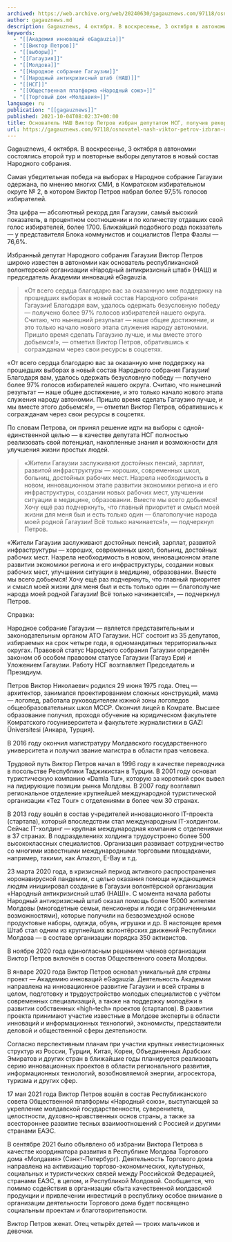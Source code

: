 ```yaml
---
archived: https://web.archive.org/web/20240630/gagauznews.com/97118/osnovatel-nash-viktor-petrov-izbran-deputatom-nsg-poluchiv-rekordnoe-chislo-golosov.html
author: gagauznews.md
description: Gagauznews, 4 октября. В воскресенье, 3 октября в автономии состоялись второй тур и повторные выборы депутатов в новый состав Народного собрания. Самая убедительная победа на выборах в Народное собрание Гагаузии одержана, по мнению многих СМИ, в Комратском избирательном округе № 2, в котором Виктор Петров набрал более 97,5% голосов избирателей. Эта цифра — абсолютный рекорд для Гагаузии, самый высокий показатель, в процентном соотношении и по количеству отдавших свой голос избирателей, более 1700. Ближайший подобного рода показатель — у представителя Блока коммунистов и социалистов Петра Фазлы — 76,6%. Избранный депутат Народного собрания Гагаузии Виктор Петров широко известен в автономии как основатель республиканской […]
keywords:
  - "[[Академия инноваций eGagauzia]]"
  - "[[Виктор Петров]]"
  - "[[выборы]]"
  - "[[Гагаузия]]"
  - "[[Молдова]]"
  - "[[Народное собрание Гагаузии]]"
  - "[[Народный антикризисный штаб (НАШ)]]"
  - "[[НСГ]]"
  - "[[Общественная платформа «Народный союз»]]"
  - "[[Торговый дом «Молдавия»]]"
language: ru
publication: "[[gagauznews]]"
published: 2021-10-04T08:02:37+00:00
title: Основатель НАШ Виктор Петров избран депутатом НСГ, получив рекордное число голосов
url: https://gagauznews.com/97118/osnovatel-nash-viktor-petrov-izbran-deputatom-nsg-poluchiv-rekordnoe-chislo-golosov.html
---
```


Gagauznews, 4 октября. В воскресенье, 3 октября в автономии состоялись второй тур и повторные выборы депутатов в новый состав Народного собрания.

Самая убедительная победа на выборах в Народное собрание Гагаузии одержана, по мнению многих СМИ, в Комратском избирательном округе № 2, в котором Виктор Петров набрал более 97,5% голосов избирателей.

Эта цифра — абсолютный рекорд для Гагаузии, самый высокий показатель, в процентном соотношении и по количеству отдавших свой голос избирателей, более 1700. Ближайший подобного рода показатель — у представителя Блока коммунистов и социалистов Петра Фазлы — 76,6%.

Избранный депутат Народного собрания Гагаузии Виктор Петров широко известен в автономии как основатель республиканской волонтерской организации «Народный антикризисный штаб» (НАШ) и председатель Академии инноваций eGagauzia.

> «От всего сердца благодарю вас за оказанную мне поддержку на прошедших выборах в новый состав Народного собрания Гагаузии! Благодаря вам, удалось одержать безусловную победу — получено более 97% голосов избирателей нашего округа. Считаю, что нынешний результат — наше общее достижение, и это только начало нового этапа служения народу автономии. Пришло время сделать Гагаузию лучше, и мы вместе этого добьемся!», — отметил Виктор Петров, обратившись к согражданам через свои ресурсы в соцсетях.

«От всего сердца благодарю вас за оказанную мне поддержку на прошедших выборах в новый состав Народного собрания Гагаузии! Благодаря вам, удалось одержать безусловную победу — получено более 97% голосов избирателей нашего округа. Считаю, что нынешний результат — наше общее достижение, и это только начало нового этапа служения народу автономии. Пришло время сделать Гагаузию лучше, и мы вместе этого добьемся!», — отметил Виктор Петров, обратившись к согражданам через свои ресурсы в соцсетях.

По словам Петрова, он принял решение идти на выборы с одной-единственной целью — в качестве депутата НСГ полностью реализовать свой потенциал, накопленные знания и возможности для улучшения жизни простых людей.

> «Жители Гагаузии заслуживают достойных пенсий, зарплат, развитой инфраструктуры — хороших, современных школ, больниц, достойных рабочих мест. Назрела необходимость в новом, инновационном этапе развитии экономики региона и его инфраструктуры, создании новых рабочих мест, улучшении ситуации в медицине, образовании. Вместе мы всего добьемся! Хочу ещё раз подчеркнуть, что главный приоритет и смысл моей жизни для меня был и есть только один — благополучие народа моей родной Гагаузии! Всё только начинается!», — подчеркнул Петров.

«Жители Гагаузии заслуживают достойных пенсий, зарплат, развитой инфраструктуры — хороших, современных школ, больниц, достойных рабочих мест. Назрела необходимость в новом, инновационном этапе развитии экономики региона и его инфраструктуры, создании новых рабочих мест, улучшении ситуации в медицине, образовании. Вместе мы всего добьемся! Хочу ещё раз подчеркнуть, что главный приоритет и смысл моей жизни для меня был и есть только один — благополучие народа моей родной Гагаузии! Всё только начинается!», — подчеркнул Петров.

Справка:

Народное собрание Гагаузии — является представительным и законодательным органом АТО Гагаузии. НСГ состоит из 35 депутатов, избираемых на срок четыре года, в одномандатных территориальных округах. Правовой статус Народного собрания Гагаузии определён законом об особом правовом статусе Гагаузии (Гагауз Ери) и Уложением Гагаузии. Работу НСГ возглавляет Председатель и Президиум.

Петров Виктор Николаевич родился 29 июня 1975 года. Отец — архитектор, занимался проектированием сложных конструкций, мама — логопед, работала руководителем южной зоны логопедов общеобразовательных школ МССР. Окончил лицей в Комрате. Высшее образование получил, проходя обучение на юридическом факультете Комратского госуниверситета и факультете журналистики в GAZI Üniversitesi (Анкара, Турция).

В 2016 году окончил магистратуру Молдавского государственного университета и получил звание магистра в области прав человека.

Трудовой путь Виктор Петров начал в 1996 году в качестве переводчика в посольстве Республики Таджикистан в Турции. В 2001 году основал туристическую компанию «Damla Tur», которую за короткий срок вывел на лидирующие позиции рынка Молдовы. В 2007 году возглавил региональное отделение крупнейшей международной туристической организации «Tez Tоur» с отделениями в более чем 30 странах.

В 2013 году вошёл в состав учредителей инновационного IT-проекта (стартапа), который впоследствии стал международным IT-холдингом. Сейчас IT-холдинг — крупная международная компания с отделениями в 37 странах. В подразделениях холдинга трудоустроено более 500 высококлассных специалистов. Организация развивает сотрудничество со многими известными международными торговыми площадками, например, такими, как Amazon, E-Bay и т.д.

23 марта 2020 года, в кризисный период активного распространения коронавирусной пандемии, с целью оказания помощи нуждающимся людям инициировал создание в Гагаузии волонтёрской организации «Народный антикризисный штаб (НАШ)». C момента начала работы Народный антикризисный штаб оказал помощь более 15000 жителям Молдовы (многодетные семьи, пенсионеры и люди с ограниченными возможностями), которые получили на безвозмездной основе продуктовые наборы, одежда, обувь, игрушки и др. В настоящее время Штаб стал одним из крупнейших волонтёрских движений Республики Молдова — в составе организации порядка 350 активистов.

В ноябре 2020 года единогласным решением членов организации Виктор Петров включён в состав Общественного совета Молдовы.

В январе 2020 года Виктор Петров основал уникальный для страны проект — Академию инноваций eGagauzia. Деятельность Академии направлена на инновационное развитие Гагаузии и всей страны в целом, подготовку и трудоустройство молодых специалистов с учётом современных специализаций, а также на поддержку молодёжи в развитии собственных «high-tech» проектов (стартапов). В развитии проекта принимают участие известные в Молдове эксперты в области инноваций и информационных технологий, экономисты, представители деловой и общественной сферы деятельности.

Согласно перспективным планам при участии крупных инвестиционных структур из России, Турции, Китая, Кореи, Объединенных Арабских Эмиратов и других стран в ближайшие годы планируется реализовать серию инновационных проектов в области регионального развития, информационных технологий, возобновляемой энергии, агросектора, туризма и других сфер.

17 мая 2021 года Виктор Петров вошёл в состав Республиканского совета Общественной платформы «Народный союз», выступающей за укрепление молдавской государственности, суверенитета, целостности, духовно-нравственных основ страны, а также за всестороннее развитие тесных взаимоотношений с Россией и другими странами ЕАЭС.

В сентябре 2021 было объявлено об избрании Виктора Петрова в качестве координатора развития в Республике Молдова Торгового дома «Молдавия» (Санкт-Петербург). Деятельность Торгового дома направлена на активизацию торгово-экономических, культурных, социальных и туристических связей между Российской Федерацией, странами ЕАЭС, в целом, и Республикой Молдовой. Сообщается, что помимо содействия в организации сбыта качественной молдавской продукции и привлечении инвестиций в республику особое внимание в организации деятельности Торгового дома будет посвящено социальным проектам и благотворительности.

Виктор Петров женат. Отец четырёх детей — троих мальчиков и девочки.